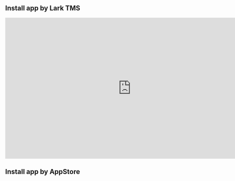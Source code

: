 ## Install app by Lark TMS

<iframe width="800" height="450" src="https://www.youtube.com/embed/-k5w4iffE-Y?si=SgwZCPxwHo6iMjk6" frameborder="0" allow="accelerometer; autoplay; 
  clipboard-write; encrypted-media; gyroscope; picture-in-picture; web-share" referrerpolicy="strict-origin-when-cross-origin" allowfullscreen></iframe>
  
## Install app by AppStore
